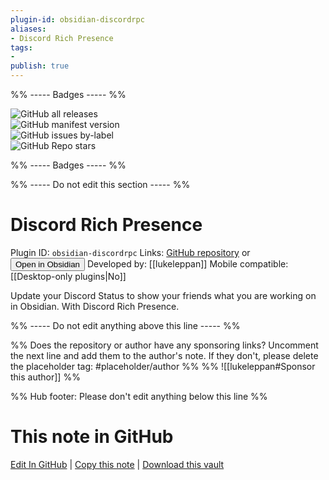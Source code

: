 ```yaml
---
plugin-id: obsidian-discordrpc
aliases:
- Discord Rich Presence
tags: 
- 
publish: true
---
```


%% ----- Badges ----- %%

![GitHub all releases](https://img.shields.io/github/downloads/lukeleppan/obsidian-discordrpc/total?color=573E7A&logo=github&style=for-the-badge)   
![GitHub manifest version](https://img.shields.io/github/manifest-json/v/lukeleppan/obsidian-discordrpc?color=573E7A&logo=github&style=for-the-badge)   
![GitHub issues by-label](https://img.shields.io/github/issues/lukeleppan/obsidian-discordrpc/help%20wanted?color=573E7A&logo=github&style=for-the-badge)   
![GitHub Repo stars](https://img.shields.io/github/stars/lukeleppan/obsidian-discordrpc?color=573E7A&logo=github&style=for-the-badge)

%% ----- Badges ----- %%

%% ----- Do not edit this section ----- %%

# Discord Rich Presence

Plugin ID: `obsidian-discordrpc`
Links: [GitHub repository](https://github.com/lukeleppan/obsidian-discordrpc) or [<button id=HH>Open in Obsidian</button>](obsidian://show-plugin?id=obsidian-discordrpc)
Developed by: [[lukeleppan]]
Mobile compatible: [[Desktop-only plugins|No]]

Update your Discord Status to show your friends what you are working on in Obsidian. With Discord Rich Presence.

%% ----- Do not edit anything above this line ----- %% 

%% Does the repository or author have any sponsoring links? Uncomment the next line and add them to the author's note. If they don't, please delete the placeholder tag: #placeholder/author %%
%% ![[lukeleppan#Sponsor this author]] %%

%% Hub footer: Please don't edit anything below this line %%

# This note in GitHub

<span class="git-footer">[Edit In GitHub](https://github.dev/obsidian-community/obsidian-hub/blob/main/02%20-%20Community%20Expansions/02.05%20All%20Community%20Expansions/Plugins/obsidian-discordrpc.md "git-hub-edit-note") | [Copy this note](https://raw.githubusercontent.com/obsidian-community/obsidian-hub/main/02%20-%20Community%20Expansions/02.05%20All%20Community%20Expansions/Plugins/obsidian-discordrpc.md "git-hub-copy-note") | [Download this vault](https://github.com/obsidian-community/obsidian-hub/archive/refs/heads/main.zip "git-hub-download-vault") </span>

